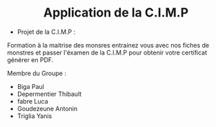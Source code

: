 <center>
<h1>
Application de la C.I.M.P
</h1>
</center>


- Projet de la C.I.M.P : 

Formation à la maitrise des monsres entrainez vous avec nos fiches de monstres et passer l'éxamen de la C.I.M.P pour obtenir votre certificat générer en PDF.

Membre du Groupe :
- Biga Paul
- Depermentier Thibault
- fabre Luca
- Goudezeune Antonin
- Triglia Yanis

  
